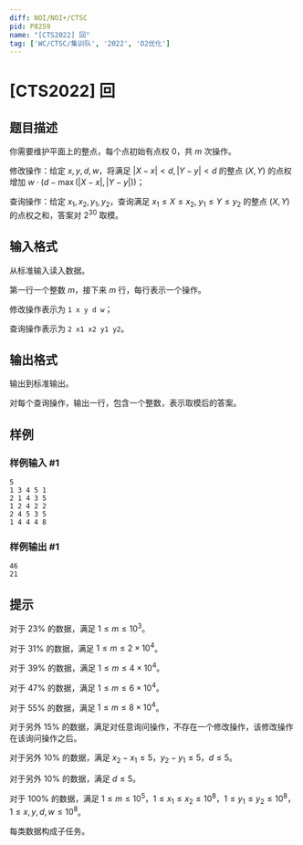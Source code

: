 ```yaml
---
diff: NOI/NOI+/CTSC
pid: P8259
name: "[CTS2022] 回"
tag: ['WC/CTSC/集训队', '2022', 'O2优化']
---
```

# [CTS2022] 回
## 题目描述

你需要维护平面上的整点，每个点初始有点权 $0$，共 $m$ 次操作。

修改操作：给定 $x,y,d,w$，将满足 $|X-x|<d,|Y-y|<d$ 的整点 $(X,Y)$ 的点权增加 $w\cdot(d-\max(|X-x|,|Y-y|))$；

查询操作：给定 $x_1,x_2,y_1,y_2$，查询满足 $x_1\le X\le x_2,\;y_1\le Y\le y_2$ 的整点 $(X,Y)$ 的点权之和，答案对 $2^{30}$ 取模。
## 输入格式

从标准输入读入数据。

第一行一个整数 $m$，接下来 $m$ 行，每行表示一个操作。

修改操作表示为 `1 x y d w`；

查询操作表示为 `2 x1 x2 y1 y2`。
## 输出格式

输出到标准输出。

对每个查询操作，输出一行，包含一个整数，表示取模后的答案。
## 样例

### 样例输入 #1
```
5
1 3 4 5 1
2 1 4 3 5
1 2 4 2 2
2 4 5 3 5
1 4 4 4 8
```
### 样例输出 #1
```
46
21
```
## 提示

对于 $23\%$ 的数据，满足 $1\le m\le 10^3$。

对于 $31\%$ 的数据，满足 $1\le m\le 2\times 10^4$。

对于 $39\%$ 的数据，满足 $1\le m\le 4\times 10^4$。

对于 $47\%$ 的数据，满足 $1\le m\le 6\times 10^4$。

对于 $55\%$ 的数据，满足 $1\le m\le 8\times 10^4$。

对于另外 $15\%$ 的数据，满足对任意询问操作，不存在一个修改操作，该修改操作在该询问操作之后。

对于另外 $10\%$ 的数据，满足 $x_2-x_1\le 5$，$y_2-y_1\le 5$，$d\le 5$。

对于另外 $10\%$ 的数据，满足 $d\le 5$。

对于 $100\%$ 的数据，满足 $1\le m\le 10^5$，$1\le x_1\le x_2\le {10}^8$，$1\le y_1\le y_2\le {10}^8$，$1\le x,y,d,w\le {10}^8$。

每类数据构成子任务。
